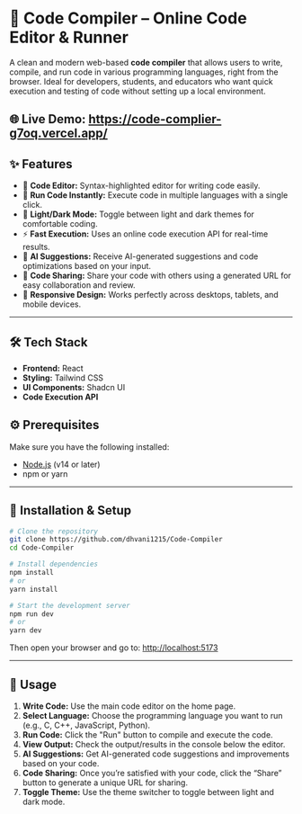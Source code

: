 # 🧠 Code Compiler – Online Code Editor & Runner
A clean and modern web-based **code compiler** that allows users to write, compile, and run code in various programming languages, right from the browser. Ideal for developers, students, and educators who want quick execution and testing of code without setting up a local environment.

🌐 **Live Demo:** https://code-complier-g7oq.vercel.app/
---
## ✨ Features
- 📝 **Code Editor:** Syntax-highlighted editor for writing code easily.
- 🚀 **Run Code Instantly:** Execute code in multiple languages with a single click.
- 🌙 **Light/Dark Mode:** Toggle between light and dark themes for comfortable coding.
- ⚡ **Fast Execution:** Uses an online code execution API for real-time results.
- 🤖 **AI Suggestions:** Receive AI-generated suggestions and code optimizations based on your input.
- 🔗 **Code Sharing:** Share your code with others using a generated URL for easy collaboration and review.
- 📱 **Responsive Design:** Works perfectly across desktops, tablets, and mobile devices.
---
## 🛠️ Tech Stack

- **Frontend:** React
- **Styling:** Tailwind CSS
- **UI Components:** Shadcn UI
- **Code Execution API** 

## ⚙️ Prerequisites
Make sure you have the following installed:

- [Node.js](https://nodejs.org/) (v14 or later)
- npm or yarn

---

## 🚀 Installation & Setup

```bash
# Clone the repository
git clone https://github.com/dhvani1215/Code-Compiler
cd Code-Compiler

# Install dependencies
npm install
# or
yarn install

# Start the development server
npm run dev
# or
yarn dev
```

Then open your browser and go to: [http://localhost:5173](http://localhost:5173)

---

## 🧭 Usage

1. **Write Code:** Use the main code editor on the home page.
2. **Select Language:** Choose the programming language you want to run (e.g., C, C++, JavaScript, Python).
3. **Run Code:** Click the "Run" button to compile and execute the code.
4. **View Output:** Check the output/results in the console below the editor.
5. **AI Suggestions:** Get AI-generated code suggestions and improvements based on your code.
6. **Code Sharing:** Once you’re satisfied with your code, click the “Share” button to generate a unique URL for sharing.
7. **Toggle Theme:** Use the theme switcher to toggle between light and dark mode.
